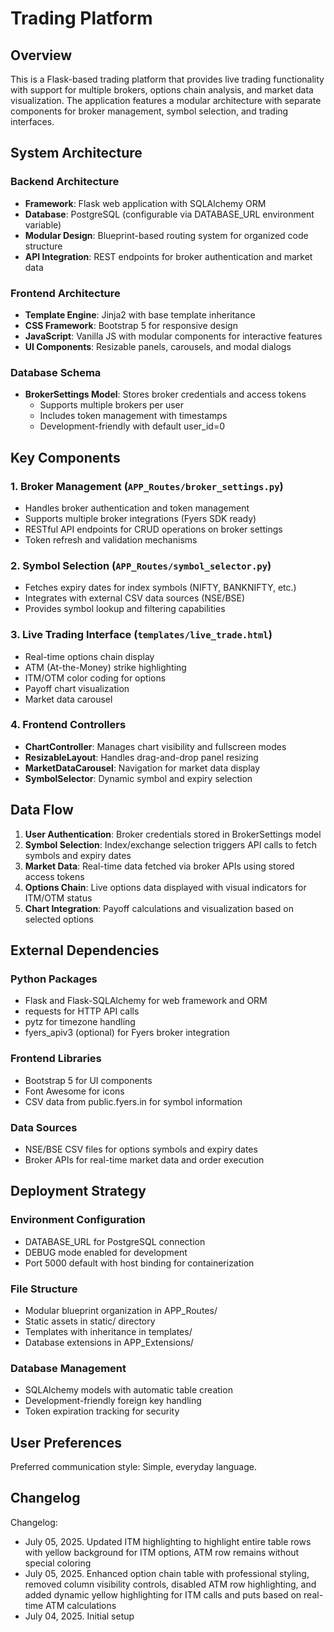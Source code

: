 # Trading Platform

## Overview

This is a Flask-based trading platform that provides live trading functionality with support for multiple brokers, options chain analysis, and market data visualization. The application features a modular architecture with separate components for broker management, symbol selection, and trading interfaces.

## System Architecture

### Backend Architecture
- **Framework**: Flask web application with SQLAlchemy ORM
- **Database**: PostgreSQL (configurable via DATABASE_URL environment variable)
- **Modular Design**: Blueprint-based routing system for organized code structure
- **API Integration**: REST endpoints for broker authentication and market data

### Frontend Architecture
- **Template Engine**: Jinja2 with base template inheritance
- **CSS Framework**: Bootstrap 5 for responsive design
- **JavaScript**: Vanilla JS with modular components for interactive features
- **UI Components**: Resizable panels, carousels, and modal dialogs

### Database Schema
- **BrokerSettings Model**: Stores broker credentials and access tokens
  - Supports multiple brokers per user
  - Includes token management with timestamps
  - Development-friendly with default user_id=0

## Key Components

### 1. Broker Management (`APP_Routes/broker_settings.py`)
- Handles broker authentication and token management
- Supports multiple broker integrations (Fyers SDK ready)
- RESTful API endpoints for CRUD operations on broker settings
- Token refresh and validation mechanisms

### 2. Symbol Selection (`APP_Routes/symbol_selector.py`)
- Fetches expiry dates for index symbols (NIFTY, BANKNIFTY, etc.)
- Integrates with external CSV data sources (NSE/BSE)
- Provides symbol lookup and filtering capabilities

### 3. Live Trading Interface (`templates/live_trade.html`)
- Real-time options chain display
- ATM (At-the-Money) strike highlighting
- ITM/OTM color coding for options
- Payoff chart visualization
- Market data carousel

### 4. Frontend Controllers
- **ChartController**: Manages chart visibility and fullscreen modes
- **ResizableLayout**: Handles drag-and-drop panel resizing
- **MarketDataCarousel**: Navigation for market data display
- **SymbolSelector**: Dynamic symbol and expiry selection

## Data Flow

1. **User Authentication**: Broker credentials stored in BrokerSettings model
2. **Symbol Selection**: Index/exchange selection triggers API calls to fetch symbols and expiry dates
3. **Market Data**: Real-time data fetched via broker APIs using stored access tokens
4. **Options Chain**: Live options data displayed with visual indicators for ITM/OTM status
5. **Chart Integration**: Payoff calculations and visualization based on selected options

## External Dependencies

### Python Packages
- Flask and Flask-SQLAlchemy for web framework and ORM
- requests for HTTP API calls
- pytz for timezone handling
- fyers_apiv3 (optional) for Fyers broker integration

### Frontend Libraries
- Bootstrap 5 for UI components
- Font Awesome for icons
- CSV data from public.fyers.in for symbol information

### Data Sources
- NSE/BSE CSV files for options symbols and expiry dates
- Broker APIs for real-time market data and order execution

## Deployment Strategy

### Environment Configuration
- DATABASE_URL for PostgreSQL connection
- DEBUG mode enabled for development
- Port 5000 default with host binding for containerization

### File Structure
- Modular blueprint organization in APP_Routes/
- Static assets in static/ directory
- Templates with inheritance in templates/
- Database extensions in APP_Extensions/

### Database Management
- SQLAlchemy models with automatic table creation
- Development-friendly foreign key handling
- Token expiration tracking for security

## User Preferences

Preferred communication style: Simple, everyday language.

## Changelog

Changelog:
- July 05, 2025. Updated ITM highlighting to highlight entire table rows with yellow background for ITM options, ATM row remains without special coloring
- July 05, 2025. Enhanced option chain table with professional styling, removed column visibility controls, disabled ATM row highlighting, and added dynamic yellow highlighting for ITM calls and puts based on real-time ATM calculations
- July 04, 2025. Initial setup